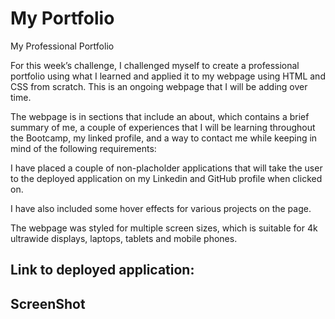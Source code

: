 # My Portfolio

My Professional Portfolio

For this week’s challenge, I challenged myself to create a professional portfolio using what I learned and applied it to my webpage using HTML and CSS from scratch. This is an ongoing webpage that I will be adding over time.

The webpage is in sections that include an about, which contains a brief summary of me, a couple of experiences that I will be learning throughout the Bootcamp, my linked profile, and a way to contact me while keeping in mind of the following requirements:

I have placed a couple of non-placholder applications that will take the user to the deployed application on my Linkedin and GitHub profile when clicked on.

I have also included some hover effects for various projects on the page.

The webpage was styled for multiple screen sizes, which is suitable for 4k ultrawide displays, laptops, tablets and mobile phones.

## Link to deployed application:

## ScreenShot
